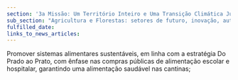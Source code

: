 ```yaml
---
section: '3a Missão: Um Território Inteiro e Uma Transição Climática Justa'
sub_section: "Agricultura e Florestas: setores de futuro, inovação, autonomia e investimento"
fulfilled_date:
links_to_news_articles:
---
```


Promover sistemas alimentares sustentáveis, em linha com a estratégia Do Prado ao Prato, com ênfase nas compras públicas de alimentação escolar e hospitalar, garantindo uma alimentação saudável nas cantinas;